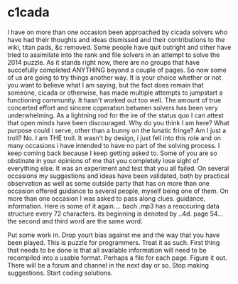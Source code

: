 c1cada
======
I have on more than one occasion been approached by cicada solvers who have had their thoughts and ideas dismissed and their contributions to the wiki, titan pads, &c removed. Some people have quit outright and other have tried to assimilate into the rank and file solvers in an attempt to solve the 2014 puzzle. As it stands right now, there are no groups that have succefully completed ANYTHING beyond a couple of pages. So now some of us are going to try things another way.
It is your choice whether or not you want to believe what I am saying, but the fact does remain that someone, cicada or otherwise, has made multiple attempts to jumpstart a functioning community. It hasn't worked out too well. The amount of true concerted effort and sincere coperation between solvers has been very underwhelming. 
As a lightning rod for the ire of the status quo I can attest that open minds have been discouraged. Why do you think I am here? What purpose could i serve, other than a bunny on the lunatic fringe? Am I just a troll? No. I am THE troll. It wasn't by design, i just fell into this role and on many occasions i have intended to have no part of the solving process. I keep coming back because I keep getting asked to. Some of you are so obstinate in your opinions of me that you completely lose sight of everything else. It was an experiment and test that you all failed. 
On several occasions my suggestions and ideas have been validated, both by practical observation as well as some outside party that has on more than one occasion offered guidance to several people, myself being one of them. On more than one occasion I was asked to pass along clues. guidance. information.
Here is some of it again.... 
bach .mp3 has a reoccuring data structure every 72 characters. its beginning is denoted by ..4d. 
page 54... 
the second and third word are the same word.

Put some work in. Drop yourt bias against me and the way that you have been played. This is puzzle for programmers. Treat it as such. First thing that needs to be done is that all available information will need to be recompiled into a usable format. Perhaps a file for each page. 
Figure it out. 
There will be a forum and channel in the next day or so.
Stop making suggestions. 
Start coding solutions. 
